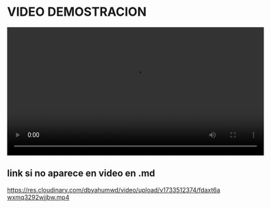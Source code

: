 # VIDEO DEMOSTRACION

<video width="600" controls>
  <source src="https://res.cloudinary.com/dbyahumwd/video/upload/v1733512374/fdaxt6awxmq3292wjjbw.mp4" type="video/mp4">
  Your browser does not support the video tag.
</video>

## link si no aparece en video en .md
https://res.cloudinary.com/dbyahumwd/video/upload/v1733512374/fdaxt6awxmq3292wjjbw.mp4

